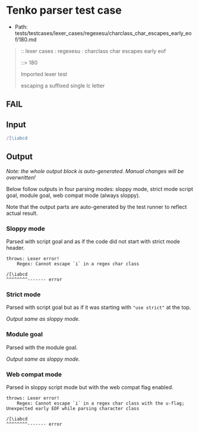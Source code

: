 # Tenko parser test case

- Path: tests/testcases/lexer_cases/regexesu/charclass_char_escapes_early_eof/180.md

> :: lexer cases : regexesu : charclass char escapes early eof
>
> ::> 180
>
> Imported lexer test
>
> escaping a suffixed single lc letter

## FAIL

## Input

`````js
/[\iabcd
`````

## Output

_Note: the whole output block is auto-generated. Manual changes will be overwritten!_

Below follow outputs in four parsing modes: sloppy mode, strict mode script goal, module goal, web compat mode (always sloppy).

Note that the output parts are auto-generated by the test runner to reflect actual result.

### Sloppy mode

Parsed with script goal and as if the code did not start with strict mode header.

`````
throws: Lexer error!
    Regex: Cannot escape `i` in a regex char class

/[\iabcd
^^^^^^^^------- error
`````

### Strict mode

Parsed with script goal but as if it was starting with `"use strict"` at the top.

_Output same as sloppy mode._

### Module goal

Parsed with the module goal.

_Output same as sloppy mode._

### Web compat mode

Parsed in sloppy script mode but with the web compat flag enabled.

`````
throws: Lexer error!
    Regex: Cannot escape `i` in a regex char class with the u-flag; Unexpected early EOF while parsing character class

/[\iabcd
^^^^^^^^------- error
`````

